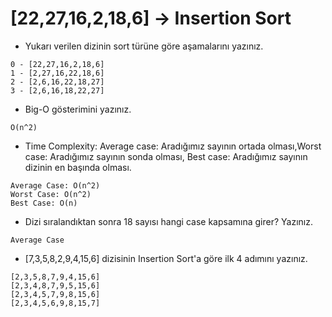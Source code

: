 # [22,27,16,2,18,6] -> Insertion Sort

- Yukarı verilen dizinin sort türüne göre aşamalarını yazınız.

```
0 - [22,27,16,2,18,6]
1 - [2,27,16,22,18,6]
2 - [2,6,16,22,18,27]
3 - [2,6,16,18,22,27]
```

- Big-O gösterimini yazınız.

```
O(n^2)
```

- Time Complexity: Average case: Aradığımız sayının ortada olması,Worst case: Aradığımız sayının sonda olması, Best case: Aradığımız sayının dizinin en başında olması.

```
Average Case: O(n^2)
Worst Case: O(n^2)
Best Case: O(n)
```

- Dizi sıralandıktan sonra 18 sayısı hangi case kapsamına girer? Yazınız.

```
Average Case
```

- [7,3,5,8,2,9,4,15,6] dizisinin Insertion Sort'a göre ilk 4 adımını yazınız.

```
[2,3,5,8,7,9,4,15,6]
[2,3,4,8,7,9,5,15,6]
[2,3,4,5,7,9,8,15,6]
[2,3,4,5,6,9,8,15,7]
```
